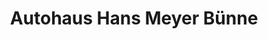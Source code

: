 ---
title: "Autohaus Hans Meyer Bünne"
url: /dinklage/autohaus-hans-meyer-buenne/
shop: Autohaus
---